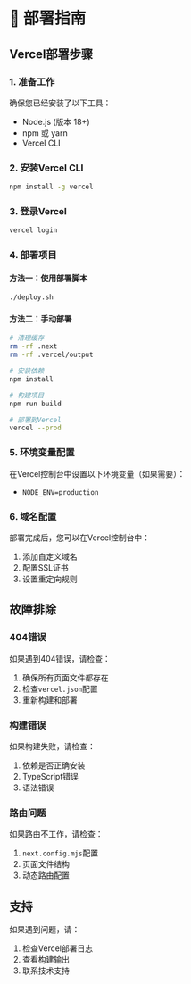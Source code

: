 # 🚀 部署指南

## Vercel部署步骤

### 1. 准备工作
确保您已经安装了以下工具：
- Node.js (版本 18+)
- npm 或 yarn
- Vercel CLI

### 2. 安装Vercel CLI
```bash
npm install -g vercel
```

### 3. 登录Vercel
```bash
vercel login
```

### 4. 部署项目

#### 方法一：使用部署脚本
```bash
./deploy.sh
```

#### 方法二：手动部署
```bash
# 清理缓存
rm -rf .next
rm -rf .vercel/output

# 安装依赖
npm install

# 构建项目
npm run build

# 部署到Vercel
vercel --prod
```

### 5. 环境变量配置
在Vercel控制台中设置以下环境变量（如果需要）：
- `NODE_ENV=production`

### 6. 域名配置
部署完成后，您可以在Vercel控制台中：
1. 添加自定义域名
2. 配置SSL证书
3. 设置重定向规则

## 故障排除

### 404错误
如果遇到404错误，请检查：
1. 确保所有页面文件都存在
2. 检查`vercel.json`配置
3. 重新构建和部署

### 构建错误
如果构建失败，请检查：
1. 依赖是否正确安装
2. TypeScript错误
3. 语法错误

### 路由问题
如果路由不工作，请检查：
1. `next.config.mjs`配置
2. 页面文件结构
3. 动态路由配置

## 支持
如果遇到问题，请：
1. 检查Vercel部署日志
2. 查看构建输出
3. 联系技术支持 